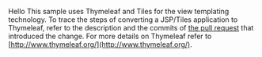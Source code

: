 Hello
This sample uses Thymeleaf and Tiles for the view templating technology. To trace the steps of converting a JSP/Tiles application to Thymeleaf, refer to the description and the commits of [the pull request](https://github.com/SpringSource/spring-webflow-samples/pull/5) that introduced the change. For more details on Thymeleaf refer to [http://www.thymeleaf.org/](http://www.thymeleaf.org/).
